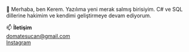 👋 Merhaba, ben Kerem. Yazılıma yeni merak salmış birisiyim. C# ve SQL dillerine hakimim ve kendimi geliştirmeye devam ediyorum.

📫 **İletişim** </br>
domatesucan@gmail.com </br>
[Instagram](https://www.instagram.com/lordomates) </br>

